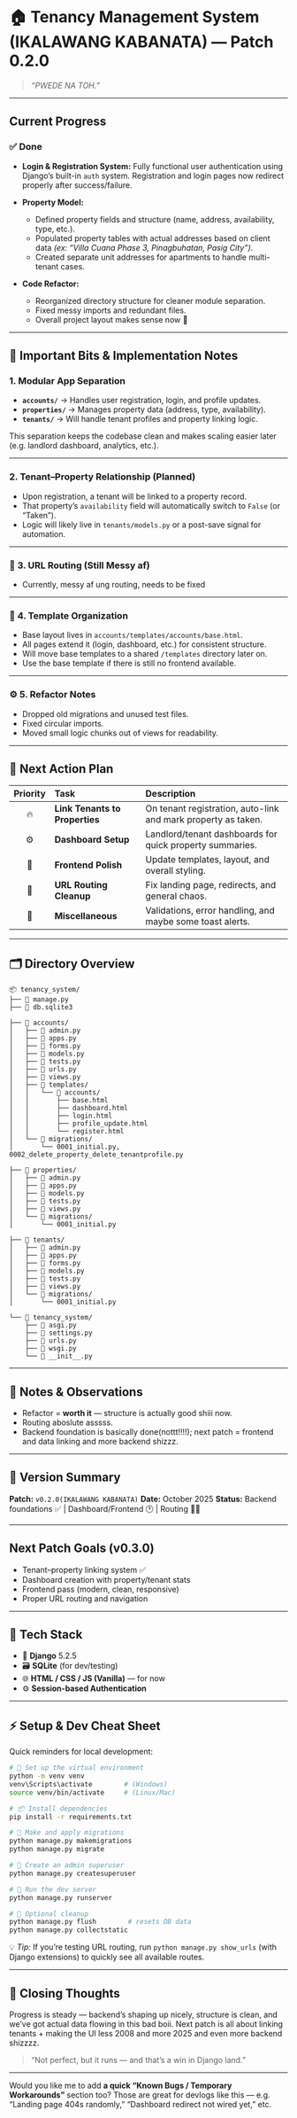 
# 🏠 Tenancy Management System (IKALAWANG KABANATA) — Patch 0.2.0

> *“PWEDE NA TOH.”*

---

##  Current Progress

### ✅ Done

* **Login & Registration System:**
  Fully functional user authentication using Django’s built-in `auth` system.
  Registration and login pages now redirect properly after success/failure.

* **Property Model:**

  * Defined property fields and structure (name, address, availability, type, etc.).
  * Populated property tables with actual addresses based on client data
    *(ex: “Villa Cuana Phase 3, Pinagbuhatan, Pasig City”)*.
  * Created separate unit addresses for apartments to handle multi-tenant cases.

* **Code Refactor:**

  * Reorganized directory structure for cleaner module separation.
  * Fixed messy imports and redundant files.
  * Overall project layout makes sense now 🙏

---

## 🧩 Important Bits & Implementation Notes

###  **1. Modular App Separation**

* **`accounts/`** → Handles user registration, login, and profile updates.
* **`properties/`** → Manages property data (address, type, availability).
* **`tenants/`** → Will handle tenant profiles and property linking logic.

This separation keeps the codebase clean and makes scaling easier later (e.g. landlord dashboard, analytics, etc.).

---

###  **2. Tenant–Property Relationship (Planned)**

* Upon registration, a tenant will be linked to a property record.
* That property’s `availability` field will automatically switch to `False` (or “Taken”).
* Logic will likely live in `tenants/models.py` or a post-save signal for automation.

---

### 🧭 **3. URL Routing (Still Messy af)**

* Currently, messy af ung routing, needs to be fixed

---

### 🧰 **4. Template Organization**

* Base layout lives in `accounts/templates/accounts/base.html`.
* All pages extend it (login, dashboard, etc.) for consistent structure.
* Will move base templates to a shared `/templates` directory later on.
* Use the base template if there is still no frontend available.

---

### ⚙️ **5. Refactor Notes**

* Dropped old migrations and unused test files.
* Fixed circular imports.
* Moved small logic chunks out of views for readability.

---

## 🧩 Next Action Plan

| Priority | Task                           | Description                                                   |
| :------: | :----------------------------- | :------------------------------------------------------------ |
|    🔥    | **Link Tenants to Properties** | On tenant registration, auto-link and mark property as taken. |
|    ⚙️    | **Dashboard Setup**            | Landlord/tenant dashboards for quick property summaries.      |
|    💅    | **Frontend Polish**            | Update templates, layout, and overall styling.                |
|    🧭    | **URL Routing Cleanup**        | Fix landing page, redirects, and general chaos.               |
|    🧰    | **Miscellaneous**              | Validations, error handling, and maybe some toast alerts.     |

---

## 🗂 Directory Overview

```
📦 tenancy_system/
├── 📜 manage.py
├── 📜 db.sqlite3

├── 📁 accounts/
│   ├── 📜 admin.py
│   ├── 📜 apps.py
│   ├── 📜 forms.py
│   ├── 📜 models.py
│   ├── 📜 tests.py
│   ├── 📜 urls.py
│   ├── 📜 views.py
│   ├── 📁 templates/
│   │   └── 📁 accounts/
│   │       ├── base.html
│   │       ├── dashboard.html
│   │       ├── login.html
│   │       ├── profile_update.html
│   │       └── register.html
│   └── 📁 migrations/
│       └── 0001_initial.py, 0002_delete_property_delete_tenantprofile.py

├── 📁 properties/
│   ├── 📜 admin.py
│   ├── 📜 apps.py
│   ├── 📜 models.py
│   ├── 📜 tests.py
│   ├── 📜 views.py
│   └── 📁 migrations/
│       └── 0001_initial.py

├── 📁 tenants/
│   ├── 📜 admin.py
│   ├── 📜 apps.py
│   ├── 📜 forms.py
│   ├── 📜 models.py
│   ├── 📜 tests.py
│   ├── 📜 views.py
│   └── 📁 migrations/
│       └── 0001_initial.py

└── 📁 tenancy_system/
    ├── 📜 asgi.py
    ├── 📜 settings.py
    ├── 📜 urls.py
    ├── 📜 wsgi.py
    └── 📜 __init__.py
```

---

## 🧠 Notes & Observations

* Refactor = **worth it** — structure is actually good shiii now.
* Routing aboslute asssss.
* Backend foundation is basically done(nottt!!!!); next patch = frontend and data linking and more backend shizzz.

---

## 🧾 Version Summary

**Patch:** `v0.2.0(IKALAWANG KABANATA)`
**Date:** October 2025
**Status:** Backend foundations ✅ | Dashboard/Frontend 🕐 | Routing 😵‍💫

---

##  Next Patch Goals (v0.3.0)

* Tenant–property linking system ✅
* Dashboard creation with property/tenant stats
* Frontend pass (modern, clean, responsive)
* Proper URL routing and navigation

---

## 🧱 Tech Stack

* 🐍 **Django** 5.2.5
* 🗃️ **SQLite** (for dev/testing)
* 🌐 **HTML / CSS / JS (Vanilla)** — for now
* ⚙️ **Session-based Authentication**

---

## ⚡ Setup & Dev Cheat Sheet

Quick reminders for local development:

```bash
# 🔧 Set up the virtual environment
python -m venv venv
venv\Scripts\activate        # (Windows)
source venv/bin/activate     # (Linux/Mac)

# 📦 Install dependencies
pip install -r requirements.txt

# 🧱 Make and apply migrations
python manage.py makemigrations
python manage.py migrate

# 👑 Create an admin superuser
python manage.py createsuperuser

# 🚀 Run the dev server
python manage.py runserver

# 🧼 Optional cleanup
python manage.py flush        # resets DB data
python manage.py collectstatic
```

💡 *Tip:* If you’re testing URL routing, run `python manage.py show_urls` (with Django extensions) to quickly see all available routes.

---

## 🧃 Closing Thoughts

Progress is steady — backend’s shaping up nicely, structure is clean, and we’ve got actual data flowing in this bad boii.
Next patch is all about linking tenants + making the UI less 2008 and more 2025 and even more backend shizzzz.

> “Not perfect, but it runs — and that’s a win in Django land.”

---

Would you like me to add **a quick “Known Bugs / Temporary Workarounds”** section too?
Those are great for devlogs like this — e.g. “Landing page 404s randomly,” “Dashboard redirect not wired yet,” etc.

